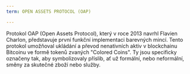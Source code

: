 ```yaml
---
term: OPEN ASSETS PROTOCOL (OAP)

---
```

Protokol OAP (Open Assets Protocol), který v roce 2013 navrhl Flavien Charlon, představuje první funkční implementaci barevných mincí. Tento protokol umožňoval ukládání a převod nenativních aktiv v blockchainu Bitcoinu ve formě tokenů zvaných "Colored Coins". Ty jsou specificky označeny tak, aby symbolizovaly příslib, ať už formální, nebo neformální, směny za skutečné zboží nebo služby.